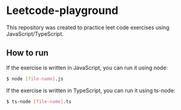 # Leetcode-playground

This repository was created to practice leet code exercises using JavaScript/TypeScript.

## How to run

If the exercise is written in JavaScript, you can run it using node:

```bash
$ node [file-name].js
```

If the exercise is written in TypeScript, you can run it using ts-node:

```bash
$ ts-node [file-name].ts
```
